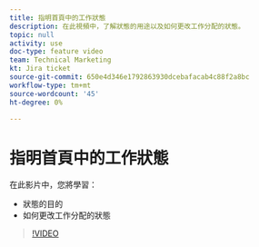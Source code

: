 ```yaml
---
title: 指明首頁中的工作狀態
description: 在此視頻中，了解狀態的用途以及如何更改工作分配的狀態。
topic: null
activity: use
doc-type: feature video
team: Technical Marketing
kt: Jira ticket
source-git-commit: 650e4d346e1792863930dcebafacab4c88f2a8bc
workflow-type: tm+mt
source-wordcount: '45'
ht-degree: 0%

---
```


# 指明首頁中的工作狀態

在此影片中，您將學習：

* 狀態的目的
* 如何更改工作分配的狀態

>[!VIDEO](https://video.tv.adobe.com/v/335101/?quality=12&learn=on)
